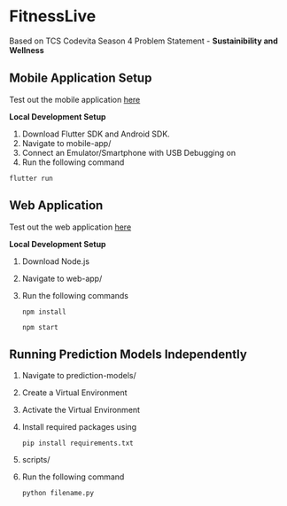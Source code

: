 # FitnessLive

Based on TCS Codevita Season 4 Problem Statement - **Sustainibility and Wellness**

## Mobile Application Setup

Test out the mobile application <a href='https://drive.google.com/file/d/11r8nnBQGYHxGQMUbggepR-sbvWJnalV_/view?usp=sharing'>here</a>

**Local Development Setup**

1. Download Flutter SDK and Android SDK.
2. Navigate to mobile-app/
3. Connect an Emulator/Smartphone with USB Debugging on
4. Run the following command

```
flutter run
```

## Web Application

Test out the web application <a href='https://fitness-live-web.herokuapp.com/'>here</a>

**Local Development Setup**

1. Download Node.js
2. Navigate to web-app/
3. Run the following commands

   ```
   npm install
   ```

   ```
   npm start
   ```

## Running Prediction Models Independently

1. Navigate to prediction-models/
2. Create a Virtual Environment
3. Activate the Virtual Environment
4. Install required packages using

   ```
   pip install requirements.txt
   ```
   
5. scripts/
5. Run the following command

   ```
   python filename.py
   ```
